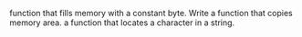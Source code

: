 function that fills memory with a constant byte.
Write a function that copies memory area.
a function that locates a character in a string.
